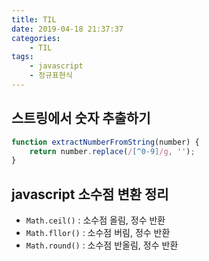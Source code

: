```yaml
---
title: TIL
date: 2019-04-18 21:37:37
categories:
    - TIL
tags:
    - javascript
    - 정규표현식
---
```


## 스트링에서 숫자 추출하기

```javascript
function extractNumberFromString(number) {
    return number.replace(/[^0-9]/g, '');
}
```

## javascript 소수점 변환 정리

-   `Math.ceil()` : 소수점 올림, 정수 반환
-   `Math.fllor()` : 소수점 버림, 정수 반환
-   `Math.round()` : 소수점 반올림, 정수 반환
